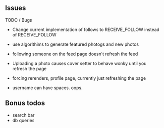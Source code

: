 ## Issues

TODO / Bugs
- Change current implementation of follows to RECEIVE_FOLLOW instead of RECEIVE_FOLLOW
- use algorithims to generate featured photogs and new photos
- following someone on the feed page doesn't refresh the feed
- Uploading a photo causes cover setter to behave wonky until you refresh the page

- forcing rerenders, profile page, currently just refreshing the page
- username can have spaces. oops.

## Bonus todos
- search bar
- db queries
